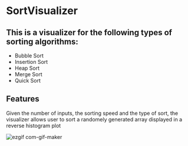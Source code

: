 # SortVisualizer

## This is a visualizer for the following types of sorting algorithms:
<ul>
  <li>Bubble Sort</li>
  <li>Insertion Sort</li>
  <li>Heap Sort</li>
  <li>Merge Sort</li>
  <li>Quick Sort</li>
</ul>

## Features
Given the number of inputs, the sorting speed and the type of sort, the visualizer allows user to sort a randomely generated array displayed in a reverse histogram plot

![ezgif com-gif-maker](https://user-images.githubusercontent.com/78766367/207366483-f945459a-5785-44c3-ae14-a93224032606.gif)
